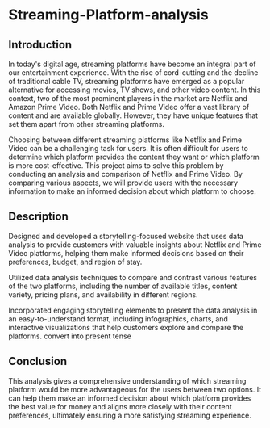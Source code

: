 # Streaming-Platform-analysis

## Introduction

In today's digital age, streaming platforms have become an integral part of our entertainment experience. With the rise of cord-cutting and the decline of traditional cable TV, streaming platforms have emerged as a popular alternative for accessing movies, TV shows, and other video content. In this context, two of the most prominent players in the market are Netflix and Amazon Prime Video. Both Netflix and Prime Video offer a vast library of content and are available globally. However, they have unique features that set them apart from other streaming platforms.

Choosing between different streaming platforms like Netflix and Prime Video can be a challenging task for users. It is often difficult for users to determine which platform provides the content they want or which platform is more cost-effective. This project aims to solve this problem by conducting an analysis and comparison of Netflix and Prime Video. By comparing various aspects, we will provide users with the necessary information to make an informed decision about which platform to choose. 

## Description

Designed and developed a storytelling-focused website that uses data analysis to provide customers with valuable insights about Netflix and Prime Video platforms, helping them make informed decisions based on their preferences, budget, and region of stay.

Utilized data analysis techniques to compare and contrast various features of the two platforms, including the number of available titles, content variety, pricing plans, and availability in different regions.

Incorporated engaging storytelling elements to present the data analysis in an easy-to-understand format, including infographics, charts, and interactive visualizations that help customers explore and compare the platforms. convert into present tense


## Conclusion

This analysis gives a comprehensive understanding of which streaming platform would be more advantageous for the users between two options. It can help them make an informed decision about which platform provides the best value for money and aligns more closely with their content preferences, ultimately ensuring a more satisfying streaming experience.



